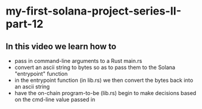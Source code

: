 # my-first-solana-project-series-II-part-12

## In this video we learn how to  
- pass in command-line arguments to a Rust main.rs
- convert an ascii string to bytes so as to pass them to the Solana "entrypoint" function
- in the entrypoint function (in lib.rs) we then convert the bytes back into an ascii string
- have the on-chain program-to-be (lib.rs) begin to make decisions based on the cmd-line value passed in

